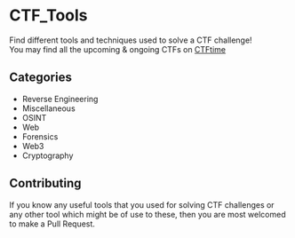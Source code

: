 # CTF_Tools
Find different tools and techniques used to solve a CTF challenge!  
You may find all the upcoming & ongoing CTFs on [CTFtime](https://ctftime.org/event/list/upcoming)

## Categories
- Reverse Engineering
- Miscellaneous
- OSINT
- Web
- Forensics
- Web3
- Cryptography

## Contributing 
If you know any useful tools that you used for solving CTF challenges or any other tool which might be of use to these, then you are most welcomed to make a Pull Request.